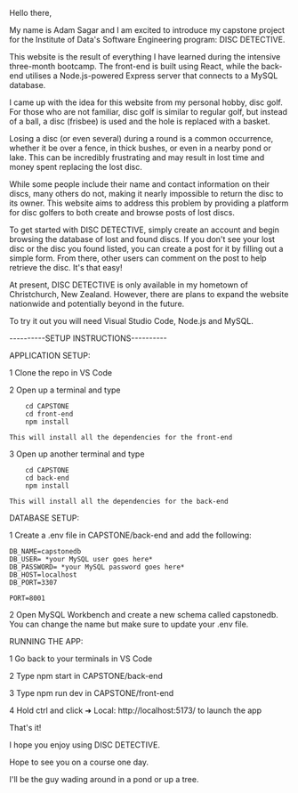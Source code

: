 
Hello there,

My name is Adam Sagar and I am excited to introduce my capstone project for the Institute of Data's Software Engineering program: DISC DETECTIVE.

This website is the result of everything I have learned during the intensive three-month bootcamp. The front-end is built using React, while the back-end utilises a Node.js-powered Express server that connects to a MySQL database.

I came up with the idea for this website from my personal hobby, disc golf. For those who are not familiar, disc golf is similar to regular golf, but instead of a ball, a disc (frisbee) is used and the hole is replaced with a basket.

Losing a disc (or even several) during a round is a common occurrence, whether it be over a fence, in thick bushes, or even in a nearby pond or lake. This can be incredibly frustrating and may result in lost time and money spent replacing the lost disc.

While some people include their name and contact information on their discs, many others do not, making it nearly impossible to return the disc to its owner. This website aims to address this problem by providing a platform for disc golfers to both create and browse posts of lost discs.

To get started with DISC DETECTIVE, simply create an account and begin browsing the database of lost and found discs. If you don't see your lost disc or the disc you found listed, you can create a post for it by filling out a simple form. From there, other users can comment on the post to help retrieve the disc. It's that easy!

At present, DISC DETECTIVE is only available in my hometown of Christchurch, New Zealand. However, there are plans to expand the website nationwide and potentially beyond in the future.

To try it out you will need Visual Studio Code, Node.js and MySQL.



----------SETUP INSTRUCTIONS----------



APPLICATION SETUP:


1   Clone the repo in VS Code

2   Open up a terminal and type

        cd CAPSTONE
        cd front-end
        npm install

	This will install all the dependencies for the front-end

3   Open up another terminal and type

        cd CAPSTONE
        cd back-end
        npm install

	This will install all the dependencies for the back-end


DATABASE SETUP:

1   Create a .env file in CAPSTONE/back-end and add the following:

    DB_NAME=capstonedb
    DB_USER= *your MySQL user goes here*
    DB_PASSWORD= *your MySQL password goes here*
    DB_HOST=localhost
    DB_PORT=3307

    PORT=8001

2   Open MySQL Workbench and create a new schema called capstonedb. You can change the name but make sure to update your .env file.


RUNNING THE APP:

1   Go back to your terminals in VS Code

2   Type npm start in CAPSTONE/back-end

3   Type npm run dev in CAPSTONE/front-end

4   Hold ctrl and click   ➜  Local:   http://localhost:5173/ to launch the app


That's it! 

I hope you enjoy using DISC DETECTIVE.

Hope to see you on a course one day.

I'll be the guy wading around in a pond or up a tree.






